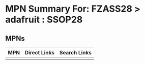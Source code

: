 



# MPN Summary For: FZASS28 > adafruit : SSOP28

## MPNs
  

|MPN|Direct Links|Search Links|
| :--- | :--- | :--- |
||||

